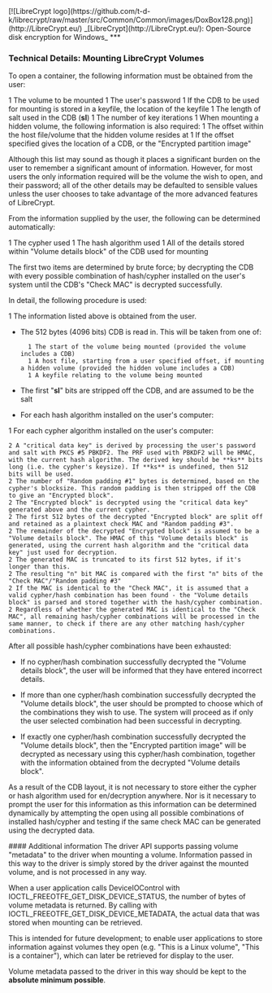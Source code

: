 <meta content="text/html; charset=UTF-8" http-equiv="Content-Type">
<meta name="keywords" content="disk encryption, security, transparent, AES, plausible deniability, virtual drive, Linux, MS Windows, portable, USB drive, partition">
<meta name="description" content="LibreCrypt: An Open-Source transparent encryption program for PCs. With this software, you can create one or more &quot;containers&quot; on your PC - which appear as disks, anything written to these disks is automatically encrypted before being stored on your hard drive.">

<meta name="author" content="Sarah Dean">
<meta name="copyright" content="Copyright 2004, 2005, 2006, 2007, 2008 Sarah Dean 2015 tdk">


<TITLE>Technical Details: Mounting LibreCrypt Volumes</TITLE>

<link href="https://raw.githubusercontent.com/t-d-k/librecrypt/master/docs/styles_common.css" rel="stylesheet" type="text/css">


<link rel="shortcut icon" href="https://github.com/t-d-k/librecrypt/raw/master/src/Common/Common/images/DoxBox.ico" type="image/x-icon">

<SPAN CLASS="master_link">
[![LibreCrypt logo](https://github.com/t-d-k/librecrypt/raw/master/src/Common/Common/images/DoxBox128.png)](http://LibreCrypt.eu/)
</SPAN>
<SPAN CLASS="master_title">
_[LibreCrypt](http://LibreCrypt.eu/): Open-Source disk encryption for Windows_
</SPAN>
***      
            

### Technical Details: Mounting LibreCrypt Volumes

To open a container, the following information must be obtained from the user:



 1 The volume to be mounted
 1 The user's password
 1 If the CDB to be used for mounting is stored in a keyfile, the location of the keyfile
 1 The length of salt used in the CDB (**sl**) 
 1 The number of key iterations
 1 When mounting a hidden volume, the following information is also required:
 1 The offset within the host file/volume that the hidden volume resides at
 1 If the offset specified gives the location of a CDB, or the "Encrypted partition image"

Although this list may sound as though it places a significant burden on the user to remember a significant amount of information. However, for most users the only information required will be the volume the wish to open, and their password; all of the other details may be defaulted to sensible values unless the user chooses to take advantage of the more advanced features of LibreCrypt.

From the information supplied by the user, the following can be determined automatically:

  1  The cypher used
  1 The hash algorithm used
  1 All of the details stored within "Volume details block" of the CDB used for mounting

The first two items are determined by brute force; by decrypting the CDB with every possible combination of hash/cypher installed on the user's system until the CDB's "Check MAC" is decrypted successfully.

In detail, the following procedure is used:

1 The information listed above is obtained from the user.

  
  
* The 512 bytes (4096 bits) CDB is read in.
	This will be taken from one of: 
	
		
		1 The start of the volume being mounted (provided the volume includes a CDB) 
		1 A host file, starting from a user specified offset, if mounting a hidden volume (provided the hidden volume includes a CDB) 
		1 A keyfile relating to the volume being mounted
		
	

* The first "**sl**" bits are stripped off the CDB, and are assumed to be the salt
* For each hash algorithm installed on the user's computer:
    


1 For each cypher algorithm installed on the user's computer:
	
	2 A "critical data key" is derived by processing the user's password and salt with PKCS #5 PBKDF2. The PRF used with PBKDF2 will be HMAC, with the current hash algorithm. The derived key should be **ks** bits long (i.e. the cypher's keysize). If **ks** is undefined, then 512 bits will be used.
	2 The number of "Random padding #1" bytes is determined, based on the cypher's blocksize. This random padding is then stripped off the CDB to give an "Encrypted block".
	2 The "Encrypted block" is decrypted using the "critical data key" generated above and the current cypher.
	2 The first 512 bytes of the decrypted "Encrypted block" are split off and retained as a plaintext check MAC and "Random padding #3".
	2 The remainder of the decrypted "Encrypted block" is assumed to be a "Volume details block". The HMAC of this "Volume details block" is generated, using the current hash algorithm and the "critical data key" just used for decryption.
	2 The generated MAC is truncated to its first 512 bytes, if it's longer than this.
	2 The resulting "n" bit MAC is compared with the first "n" bits of the "Check MAC"/"Random padding #3"
	2 If the MAC is identical to the "Check MAC", it is assumed that a valid cypher/hash combination has been found - the "Volume details block" is parsed and stored together with the hash/cypher combination. 
	2 Regardless of whether the generated MAC is identical to the "Check MAC", all remaining hash/cypher combinations will be processed in the same manner, to check if there are any other matching hash/cypher combinations.

        



After all possible hash/cypher combinations have been exhausted:

* If no cypher/hash combination successfully decrypted the "Volume details block", the user will be informed that they have entered incorrect details.

* If more than one cypher/hash combination successfully decrypted the "Volume details block", the user should be prompted to choose which of the combinations they wish to use. The system will proceed as if only the user selected combination had been successful in decrypting.

* If exactly one cypher/hash combination successfully decrypted the "Volume details block", then the "Encrypted partition image" will be decrypted as necessary using this cypher/hash combination, together with the information obtained from the decrypted "Volume details block".

As a result of the CDB layout, it is not necessary to store either the cypher or hash algorithm used for en/decryption anywhere. Nor is it necessary to prompt the user for this information as this information can be determined dynamically by attempting the open using all possible combinations of installed hash/cypher and testing if the same check MAC can be generated using the decrypted data.

<A NAME="level_4_heading_1">
#### Additional information
</A>
The driver API supports passing volume "metadata" to the driver when mounting a volume. Information passed in this way to the driver is simply stored by the driver against the mounted volume, and is not processed in any way.

When a user application calls DeviceIOControl with IOCTL_FREEOTFE_GET_DISK_DEVICE_STATUS, the number of bytes of volume metadata is returned. By calling with IOCTL_FREEOTFE_GET_DISK_DEVICE_METADATA, the actual data that was stored when mounting can be retrieved.

This is intended for future development; to enable user applications to store information against volumes they open (e.g. "This is a Linux volume", "This is a container"), which can later be retrieved for display to the user.

Volume metadata passed to the driver in this way should be kept to the **absolute minimum possible**.



